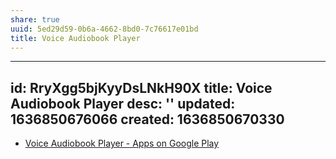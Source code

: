 ```yaml
---
share: true
uuid: 5ed29d59-0b6a-4662-8bd0-7c76617e01bd
title: Voice Audiobook Player
---
```

---
id: RryXgg5bjKyyDsLNkH90X
title: Voice Audiobook Player
desc: ''
updated: 1636850676066
created: 1636850670330
---

* [Voice Audiobook Player - Apps on Google Play](https://play.google.com/store/apps/details?id=de.ph1b.audiobook&hl=en&gl=US)